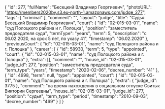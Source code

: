 {
    "id": 277,
    "fullName": "Бесецкий Владимир Георгиевич",
    "photoURL": "https://members2020by.s3.eu-north-1.amazonaws.com/judge_277",
    "tags": [
        "criminal"
    ],
    "comment": "",
    "layout": "judge",
    "title": "Судья Бесецкий Владимир Георгиевич",
    "court": {
        "id": "02-015-03-01",
        "name": "суд Полоцкого района и г. Полоцка",
        "position": "заместитель председателя суда",
        "termType": "years",
        "term": 5,
        "description": "c 06.02.2020, на срок 5 лет, по указу 41",
        "timestamp": "06.02.2020"
    },
    "previousCourt": {
        "id": "02-015-03-01",
        "name": "суд Полоцкого района и г. Полоцка"
    },
    "career": [
        {
            "id": 58930,
            "term": 5,
            "type": "appointed",
            "court": {
                "id": "02-015-03-01",
                "name": "суд Полоцкого района и г. Полоцка"
            },
            "extra": [],
            "comment": "",
            "house_id": "02-015-03-01",
            "judge_id": 277,
            "position": "заместитель председателя суда",
            "term_type": "years",
            "timestamp": "2020-02-06",
            "decree_number": "41"
        },
        {
            "id": 4998,
            "term": null,
            "type": "appointed",
            "court": {
                "id": "02-015-03-01",
                "name": "суд Полоцкого района и г. Полоцка"
            },
            "extra": {
                "judge_id": 3775
            },
            "comment": "на время нахождения в социальном отпуске Свитык Виктории Сергеевны",
            "house_id": "02-015-03-01",
            "judge_id": 277,
            "position": "судья",
            "term_type": "period",
            "timestamp": "2010-09-03",
            "decree_number": "469"
        }
    ]
}